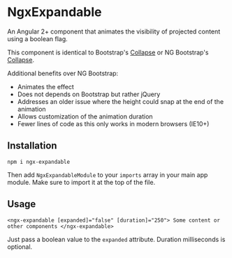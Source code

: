 # NgxExpandable

An Angular 2+ component that animates the visibility of projected content using a boolean flag.

This component is identical to Bootstrap's [Collapse](https://getbootstrap.com/docs/4.0/components/collapse/#content) or NG Bootstrap's [Collapse](https://ng-bootstrap.github.io/#/components/collapse/examples).

Additional benefits over NG Bootstrap:

* Animates the effect
* Does not depends on Bootstrap but rather jQuery
* Addresses an older issue where the height could snap at the end of the animation
* Allows customization of the animation duration
* Fewer lines of code as this only works in modern browsers (IE10+)

## Installation

`npm i ngx-expandable`

Then add `NgxExpandableModule` to your `imports` array in your main app module.  Make sure to import it at the top of the file.

## Usage

`<ngx-expandable [expanded]="false" [duration]="250"> Some content or other components </ngx-expandable>`

Just pass a boolean value to the `expanded` attribute.  Duration milliseconds is optional.
